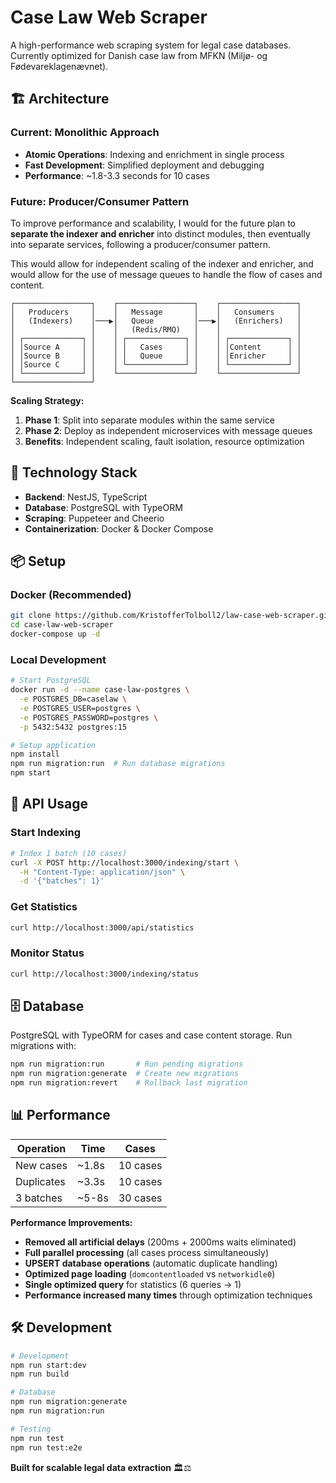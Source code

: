 # Case Law Web Scraper

A high-performance web scraping system for legal case databases. Currently optimized for Danish case law from MFKN (Miljø- og Fødevareklagenævnet).

## 🏗️ Architecture

### Current: Monolithic Approach

- **Atomic Operations**: Indexing and enrichment in single process
- **Fast Development**: Simplified deployment and debugging
- **Performance**: ~1.8-3.3 seconds for 10 cases

### Future: Producer/Consumer Pattern

To improve performance and scalability, I would for the future plan to **separate the indexer and enricher** into distinct modules, then eventually into separate services, following a producer/consumer pattern.

This would allow for independent scaling of the indexer and enricher, and would allow for the use of message queues to handle the flow of cases and content.

```
┌─────────────────┐    ┌─────────────────┐    ┌─────────────────┐
│   Producers     │    │   Message       │    │   Consumers     │
│   (Indexers)    │───▶│   Queue         │───▶│   (Enrichers)   │
│                 │    │   (Redis/RMQ)   │    │                 │
│ ┌─────────────┐ │    │ ┌─────────────┐ │    │ ┌─────────────┐ │
│ │Source A     │ │    │ │   Cases     │ │    │ │Content      │ │
│ │Source B     │ │    │ │   Queue     │ │    │ │Enricher     │ │
│ │Source C     │ │    │ └─────────────┘ │    │ └─────────────┘ │
│ └─────────────┘ │    └─────────────────┘    └─────────────────┘
└─────────────────┘
```

**Scaling Strategy:**

1. **Phase 1**: Split into separate modules within the same service
2. **Phase 2**: Deploy as independent microservices with message queues
3. **Benefits**: Independent scaling, fault isolation, resource optimization

## 🔧 Technology Stack

- **Backend**: NestJS, TypeScript
- **Database**: PostgreSQL with TypeORM
- **Scraping**: Puppeteer and Cheerio
- **Containerization**: Docker & Docker Compose

## 📦 Setup

### Docker (Recommended)

```bash
git clone https://github.com/KristofferTolboll2/law-case-web-scraper.git
cd case-law-web-scraper
docker-compose up -d
```

### Local Development

```bash
# Start PostgreSQL
docker run -d --name case-law-postgres \
  -e POSTGRES_DB=caselaw \
  -e POSTGRES_USER=postgres \
  -e POSTGRES_PASSWORD=postgres \
  -p 5432:5432 postgres:15

# Setup application
npm install
npm run migration:run  # Run database migrations
npm start
```

## 🚀 API Usage

### Start Indexing

```bash
# Index 1 batch (10 cases)
curl -X POST http://localhost:3000/indexing/start \
  -H "Content-Type: application/json" \
  -d '{"batches": 1}'
```

### Get Statistics

```bash
curl http://localhost:3000/api/statistics
```

### Monitor Status

```bash
curl http://localhost:3000/indexing/status
```

## 🗄️ Database

PostgreSQL with TypeORM for cases and case content storage. Run migrations with:

```bash
npm run migration:run       # Run pending migrations
npm run migration:generate  # Create new migrations
npm run migration:revert    # Rollback last migration
```

## 📊 Performance

| Operation  | Time  | Cases    |
| ---------- | ----- | -------- |
| New cases  | ~1.8s | 10 cases |
| Duplicates | ~3.3s | 10 cases |
| 3 batches  | ~5-8s | 30 cases |

**Performance Improvements:**

- **Removed all artificial delays** (200ms + 2000ms waits eliminated)
- **Full parallel processing** (all cases process simultaneously)
- **UPSERT database operations** (automatic duplicate handling)
- **Optimized page loading** (`domcontentloaded` vs `networkidle0`)
- **Single optimized query** for statistics (6 queries → 1)
- **Performance increased many times** through optimization techniques

## 🛠️ Development

```bash
# Development
npm run start:dev
npm run build

# Database
npm run migration:generate
npm run migration:run

# Testing
npm run test
npm run test:e2e
```

**Built for scalable legal data extraction** 🏛️⚖️
